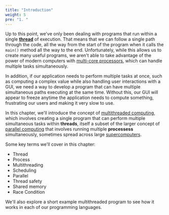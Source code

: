 ```yaml
---
title: "Introduction"
weight: 5
pre: "1. "
---
```

Up to this point, we've only been dealing with programs that run within a single [**thread**](https://en.wikipedia.org/wiki/Thread_(computing)) of execution. That means that we can follow a single path through the code, all the way from the start of the program when it calls the `main()` method all the way to the end. Unfortunately, while this allows us to create many useful programs, we aren't able to take advantage of the power of modern computers with [multi-core processors](https://en.wikipedia.org/wiki/Multi-core_processor), which can handle multiple tasks simultaneously. 

In addition, if our application needs to perform multiple tasks at once, such as computing a complex value while also handling user interactions with a GUI, we need a way to develop a program that can have multiple simultaneous paths executing at the same time. Without this, our GUI will appear to freeze anytime the application needs to compute something, frustrating our users and making it very slow to use. 

In this chapter, we'll introduce the concept of [multithreaded computing](https://en.wikipedia.org/wiki/Multithreading_(computer_architecture)), which involves creating a single program that can perform multiple simultaneous tasks within **threads**, itself a subset of the larger concept of [parallel computing](https://en.wikipedia.org/wiki/Parallel_computing) that involves running multiple **processess** simultaneously, sometimes spread across large [supercomputers](https://en.wikipedia.org/wiki/Supercomputer). 

Some key terms we'll cover in this chapter:

* Thread
* Process
* Multithreading
* Scheduling
* Parallel
* Thread safety
* Shared memory
* Race Condition

We'll also explore a short example multithreaded program to see how it works in each of our programming languages. 

